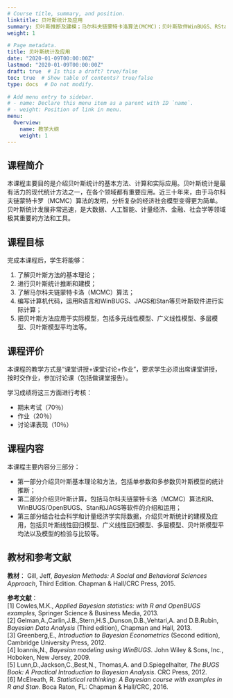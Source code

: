 ```yaml
---
# Course title, summary, and position.
linktitle: 贝叶斯统计及应用
summary: 贝叶斯推断及建模；马尔科夫链蒙特卡洛算法(MCMC)；贝叶斯软件WinBUGS、RStan等；广义多元线性回归、多层模型、贝叶斯模型平均等模型及实际数据计算。
weight: 1

# Page metadata.
title: 贝叶斯统计及应用
date: "2020-01-09T00:00:00Z"
lastmod: "2020-01-09T00:00:00Z"
draft: true  # Is this a draft? true/false
toc: true  # Show table of contents? true/false
type: docs  # Do not modify.

# Add menu entry to sidebar.
# - name: Declare this menu item as a parent with ID `name`.
# - weight: Position of link in menu.
menu: 
  Overview:
    name: 教学大纲 
    weight: 1
---
```


## 课程简介
本课程主要目的是介绍贝叶斯统计的基本方法、计算和实际应用。贝叶斯统计是最有活力的现代统计方法之一，在各个领域都有重要应用。近三十年来，由于马尔科夫链蒙特卡罗（MCMC）算法的发明，分析复杂的经济社会模型变得更为简单。贝叶斯统计发展非常迅速，是大数据、人工智能、计量经济、金融、社会学等领域极其重要的方法和工具。


## 课程目标

完成本课程后，学生将能够：
  1.	了解贝叶斯方法的基本理论；
  2.	进行贝叶斯统计推断和建模；
  3.	了解马尔科夫链蒙特卡洛（MCMC）算法；
  4.	编写计算机代码，运用R语言和WinBUGS、JAGS和Stan等贝叶斯软件进行实际计算；
  5.	把贝叶斯方法应用于实际模型，包括多元线性模型、广义线性模型、多层模型、贝叶斯模型平均法等。

## 课程评价
本课程的教学方式是“课堂讲授+课堂讨论+作业”，要求学生必须出席课堂讲授，按时交作业，参加讨论课（包括做课堂报告）。

学习成绩将这三方面进行考核：

-	期末考试（70％）
-	作业（20％）
-	讨论课表现（10％）

## 课程内容

本课程主要内容分三部分：

- 第一部分介绍贝叶斯基本理论和方法，包括单参数和多参数贝叶斯模型的统计推断；
- 第二部分介绍贝叶斯计算，包括马尔科夫链蒙特卡洛（MCMC）算法和R、WinBUGS/OpenBUGS、Stan和JAGS等软件的介绍和运用；
- 第三部分结合社会科学和计量经济学实际数据，介绍贝叶斯统计的建模及应用，包括贝叶斯线性回归模型、广义线性回归模型、多层模型、贝叶斯模型平均法以及模型的检验与比较等。	

## 教材和参考文献

**教材**： 
Gill, Jeff, *Bayesian Methods: A Social and Behavioral Sciences Approach*, Third Edition. Chapman & Hall/CRC Press, 2015.

**参考文献**：  
[1] Cowles,M.K., *Applied Bayesian statistics: with R and OpenBUGS examples*, Springer Science & Business Media, 2013.  
[2] Gelman,A.,Carlin,J.B.,Stern,H.S.,Dunson,D.B.,Vehtari,A. and D.B.Rubin, *Bayesian Data Analysis* (Third edition), Chapman and Hall, 2013.  
[3] Greenberg,E., *Introduction to Bayesian Econometrics* (Second edition), Cambridge University Press, 2012.  
[4] Ioannis,N., *Bayesian modeling using WinBUGS*. John Wiley & Sons, Inc., Hoboken, New Jersey, 2009.  
[5] Lunn,D.,Jackson,C.,Best,N., Thomas,A. and D.Spiegelhalter, *The BUGS Book: A Practical Introduction to Bayesian Analysis*. CRC Press, 2012.  
[6] McElreath, R. *Statistical rethinking: A Bayesian course with examples in R and Stan*. Boca Raton, FL: Chapman & Hall/CRC, 2016.



